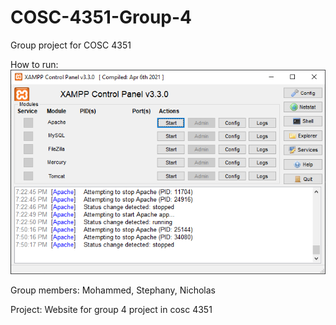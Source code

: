 # COSC-4351-Group-4
Group project for COSC 4351

How to run:
![What is this](xampp.png)

Group members:
Mohammed,
Stephany,
Nicholas

Project:
Website for group 4 project in cosc 4351
